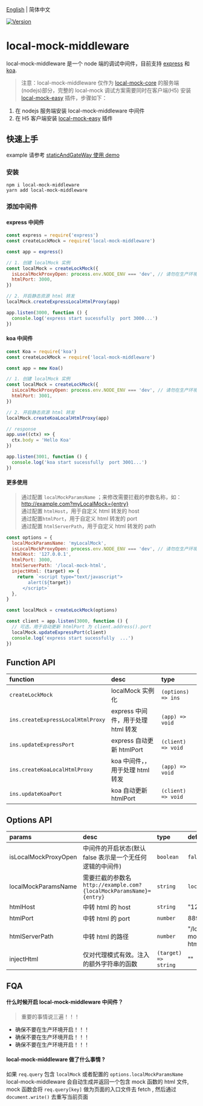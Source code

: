 [English](/packages/local-mock-middleware/README.md) | 简体中文

<a href="https://www.npmjs.com/package/local-mock-middleware"><img src="https://img.shields.io/npm/v/local-mock-middleware.svg?sanitize=true" alt="Version"></a>

# local-mock-middleware

local-mock-middleware 是一个 node 端的调试中间件，目前支持 [express](https://www.npmjs.com/package/express) 和 [koa](https://www.npmjs.com/package/koa).

> 注意：local-mock-middleware 仅作为 [local-mock-core](https://github.com/vigory/local-mock-core) 的服务端(nodejs)部分，完整的 local-mock 调试方案需要同时在客户端(H5) 安装 [local-mock-easy](https://www.npmjs.com/package/local-mock-easy) 插件，步骤如下：

1. 在 nodejs 服务端安装 local-mock-middleware 中间件
1. 在 H5 客户端安装 [local-mock-easy](https://www.npmjs.com/package/local-mock-easy) 插件

## 快速上手

example 请参考 [staticAndGateWay 使用 demo](/example/staticAndGateWay/README_CN.md)

### 安装

```shell
npm i local-mock-middleware
yarn add local-mock-middleware
```

### 添加中间件

#### express 中间件

```js
const express = require('express')
const createLockMock = require('local-mock-middleware')

const app = express()

// 1. 创建 localMock 实例
const localMock = createLockMock({
  isLocalMockProxyOpen: process.env.NODE_ENV === 'dev', // 请勿在生产环境中开启！！！,
  htmlPort: 3000,
})

// 2. 开启静态资源 html 转发
localMock.createExpressLocalHtmlProxy(app)

app.listen(3000, function () {
  console.log('express start sucessfully  port 3000...')
})
```

#### koa 中间件

```js
const Koa = require('koa')
const createLockMock = require('local-mock-middleware')

const app = new Koa()

// 1. 创建 localMock 实例
const localMock = createLockMock({
  isLocalMockProxyOpen: process.env.NODE_ENV === 'dev', // 请勿在生产环境中开启！！！
  htmlPort: 3001,
})

// 2. 开启静态资源 html 转发
localMock.createKoaLocalHtmlProxy(app)

// response
app.use((ctx) => {
  ctx.body = 'Hello Koa'
})

app.listen(3001, function () {
  console.log('koa start sucessfully  port 3001...')
})
```

#### 更多使用

> 通过配置 `localMockParamsName` ；来修改需要拦截的参数名称，如：http://example.com?myLocalMock={entry}  
> 通过配置 `htmlHost`，用于自定义 html 转发的 host  
> 通过配置`htmlPort`，用于自定义 html 转发的 port  
> 通过配置 `htmlServerPath`，用于自定义 html 转发的 path

```js
const options = {
  localMockParamsName: 'myLocalMock',
  isLocalMockProxyOpen: process.env.NODE_ENV === 'dev', // 请勿在生产环境中开启！！！
  htmlHost: '127.0.0.1',
  htmlPort: 3000,
  htmlServerPath: '/local-mock-html',
  injectHtml: (target) => {
    return `<script type="text/javascript">
        alert(${target})
      </script>`
  },
}

const localMock = createLockMock(options)

const client = app.listen(3000, function () {
  // 可选，用于自动更新 htmlPort 为 client.address().port
  localMock.updateExpressPort(client)
  console.log('express start sucessfully  ...')
})
```

## Function API

| function                          | desc                               | type               |
| :-------------------------------- | :--------------------------------- | :----------------- |
| `createLockMock`                  | localMock 实例化                   | `(options) => ins` |
| `ins.createExpressLocalHtmlProxy` | express 中间件，用于处理 html 转发 | `(app) => void`    |
| `ins.updateExpressPort `          | express 自动更新 htmlPort          | `(client) => void` |
| `ins.createKoaLocalHtmlProxy `    | koa 中间件，，用于处理 html 转发   | `(app) => void`    |
| `ins.updateKoaPort `              | koa 自动更新 htmlPort              | `(client) => void` |

## Options API

| params | desc | type | default |
| :-- | :-- | :-- | :-- |
| isLocalMockProxyOpen | 中间件的开启状态(默认 false 表示是一个无任何逻辑的中间件) | `boolean` | `false` |
| localMockParamsName | 需要拦截的参数名<br /> `http://example.com?{localMockParamsName}={entry}` | `string` | `localMock` |
| htmlHost | 中转 html 的 host | `string` | "127.0.0.1" |
| htmlPort | 中转 html 的 port | `number` | 8899 |
| htmlServerPath | 中转 html 的路径 | `number` | "/local-mock-html" |
| injectHtml | 仅对代理模式有效。注入的额外字符串的函数 | `(target) => string` | "" |

## FQA

#### 什么时候开启 local-mock-middleware 中间件？

> 重要的事情说三遍！！！

- 确保不要在生产环境开启！！！
- 确保不要在生产环境开启！！！
- 确保不要在生产环境开启！！！

#### local-mock-middleware 做了什么事情 ?

如果 `req.query` 包含 `localMock` 或者配置的 `options.localMockParamsName` local-mock-middleware 会自动生成并返回一个包含 mock 函数的 html 文件, mock 函数会将 `req.query[key]` 做为页面的入口文件去 fetch , 然后通过 `document.write()` 去重写当前页面
